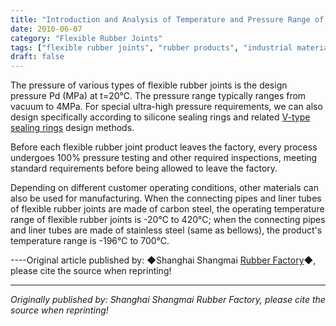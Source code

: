 ```yaml
---
title: "Introduction and Analysis of Temperature and Pressure Range of Flexible Rubber Joints"
date: 2010-06-07
category: "Flexible Rubber Joints"
tags: ["flexible rubber joints", "rubber products", "industrial materials"]
draft: false
---
```


The pressure of various types of flexible rubber joints is the design pressure Pd (MPa) at t=20℃. The pressure range typically ranges from vacuum to 4MPa. For special ultra-high pressure requirements, we can also design specifically according to silicone sealing rings and related [V-type sealing rings](http://www.smpolymer.com/) design methods.

Before each flexible rubber joint product leaves the factory, every process undergoes 100% pressure testing and other required inspections, meeting standard requirements before being allowed to leave the factory.

Depending on different customer operating conditions, other materials can also be used for manufacturing. When the connecting pipes and liner tubes of flexible rubber joints are made of carbon steel, the operating temperature range of flexible rubber joints is -20℃ to 420℃; when the connecting pipes and liner tubes are made of stainless steel (same as bellows), the product's temperature range is -196℃ to 700℃.

----Original article published by: ◆Shanghai Shangmai [Rubber Factory](http://www.smpolymer.com/)◆, please cite the source when reprinting!

---

*Originally published by: Shanghai Shangmai Rubber Factory, please cite the source when reprinting!*